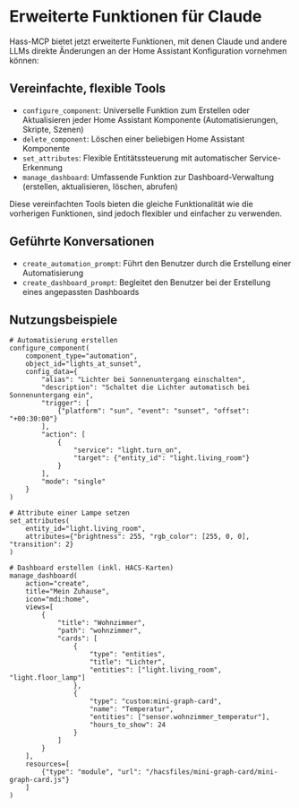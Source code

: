 # Erweiterte Funktionen für Claude

Hass-MCP bietet jetzt erweiterte Funktionen, mit denen Claude und andere LLMs direkte Änderungen an der Home Assistant Konfiguration vornehmen können:

## Vereinfachte, flexible Tools

- `configure_component`: Universelle Funktion zum Erstellen oder Aktualisieren jeder Home Assistant Komponente (Automatisierungen, Skripte, Szenen)
- `delete_component`: Löschen einer beliebigen Home Assistant Komponente
- `set_attributes`: Flexible Entitätssteuerung mit automatischer Service-Erkennung
- `manage_dashboard`: Umfassende Funktion zur Dashboard-Verwaltung (erstellen, aktualisieren, löschen, abrufen)

Diese vereinfachten Tools bieten die gleiche Funktionalität wie die vorherigen Funktionen, sind jedoch flexibler und einfacher zu verwenden.

## Geführte Konversationen

- `create_automation_prompt`: Führt den Benutzer durch die Erstellung einer Automatisierung
- `create_dashboard_prompt`: Begleitet den Benutzer bei der Erstellung eines angepassten Dashboards

## Nutzungsbeispiele

```
# Automatisierung erstellen
configure_component(
    component_type="automation",
    object_id="lights_at_sunset",
    config_data={
        "alias": "Lichter bei Sonnenuntergang einschalten",
        "description": "Schaltet die Lichter automatisch bei Sonnenuntergang ein",
        "trigger": [
            {"platform": "sun", "event": "sunset", "offset": "+00:30:00"}
        ],
        "action": [
            {
                "service": "light.turn_on",
                "target": {"entity_id": "light.living_room"}
            }
        ],
        "mode": "single"
    }
)

# Attribute einer Lampe setzen
set_attributes(
    entity_id="light.living_room",
    attributes={"brightness": 255, "rgb_color": [255, 0, 0], "transition": 2}
)

# Dashboard erstellen (inkl. HACS-Karten)
manage_dashboard(
    action="create",
    title="Mein Zuhause",
    icon="mdi:home",
    views=[
        {
            "title": "Wohnzimmer",
            "path": "wohnzimmer",
            "cards": [
                {
                    "type": "entities",
                    "title": "Lichter",
                    "entities": ["light.living_room", "light.floor_lamp"]
                },
                {
                    "type": "custom:mini-graph-card",
                    "name": "Temperatur",
                    "entities": ["sensor.wohnzimmer_temperatur"],
                    "hours_to_show": 24
                }
            ]
        }
    ],
    resources=[
        {"type": "module", "url": "/hacsfiles/mini-graph-card/mini-graph-card.js"}
    ]
)
```